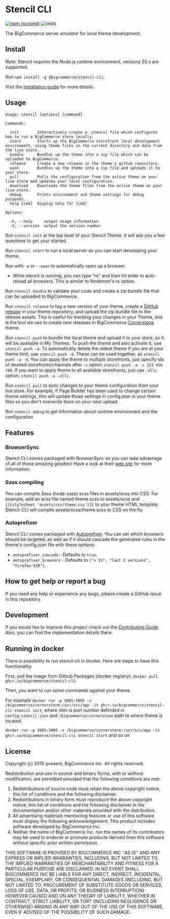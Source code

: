 # Stencil CLI

[![npm (scoped)](https://img.shields.io/npm/v/@bigcommerce/stencil-cli.svg)](https://www.npmjs.com/package/@bigcommerce/stencil-cli)
![tests](https://github.com/bigcommerce/stencil-cli/workflows/Tests/badge.svg?branch=master)

The BigCommerce server emulator for local theme development.

## Install

Note: Stencil requires the Node.js runtime environment,
versions 20.x are supported.

Run `npm install -g @bigcommerce/stencil-cli`.

Visit the [installation guide](https://developer.bigcommerce.com/stencil-docs/getting-started/installing-stencil)
for more details.

## Usage

```text
Usage: stencil [options] [command]

Commands:

  init        Interactively create a .stencil file which configures how to run a BigCommerce store locally.
  start       Starts up the BigCommerce storefront local development environment, using theme files in the current directory and data from the live store.
  bundle      Bundles up the theme into a zip file which can be uploaded to BigCommerce.
  release     Create a new release in the theme's github repository.
  push        Bundles up the theme into a zip file and uploads it to your store.
  pull        Pulls the configuration from the active theme on your live store and updates your local configuration.
  download    Downloads the theme files from the active theme on your live store.
  debug       Prints environment and theme settings for debug purposes.
  help [cmd]  display help for [cmd]

Options:

  -h, --help     output usage information
  -V, --version  output the version number
```

Run `stencil init` at the top level of your Stencil Theme. It will ask you a few questions to get your started.

Run `stencil start` to run a local server so you can start developing your theme.

Run with `-o` or `--open` to automatically open up a browser.

-   While stencil is running, you can type "rs" and then hit enter to auto-reload all browsers. This is similar to
    Nodemon's rs option.

Run `stencil bundle` to validate your code and create a zip bundle file that can be uploaded to BigCommerce.

Run `stencil release` to tag a new version of your theme, create a [GitHub release](https://help.github.com/articles/about-releases/)
in your theme repository, and upload the zip bundle file to the release assets.
This is useful for tracking your changes in your Theme, and is the tool we use to create new releases in BigCommerce
[Cornerstone](https://github.com/bigcommerce/stencil) theme.

Run `stencil push` to bundle the local theme and upload it to your store, so it will be available in My Themes.
To push the theme and also activate it, use `stencil push -a`. To automatically delete the oldest theme if you are at
your theme limit, use `stencil push -d`. These can be used together, as `stencil push -a -d`. You can apply the theme to
multiple storefronts, just specify ids of desired storefronts/channels after `-c` option `stencil push -a -c 123 456 789`.
If you want to apply theme to all available storefronts, just use `-allc` option: `stencil push -a -allc`.

Run `stencil pull` to sync changes to your theme configuration from your live store. For example, if Page Builder has
been used to change certain theme settings, this will update those settings in config.json in your theme files so you
don't overwrite them on your next upload.

Run `stencil debug` to get information about runtime environment and the configuration

## Features

### BrowserSync

Stencil CLI comes packaged with BrowserSync so you can take advantage of all of those amazing goodies!
Have a look at their [web site](http://www.browsersync.io/) for more information.

### Sass compiling

You can compile Sass (node-sass) scss files in assets/scss into CSS. For example, add an scss file named theme.scss
to assets/scss and `{{{stylesheet 'assets/css/theme.css'}}}` to your theme HTML template. Stencil-CLI will compile
assets/scss/theme.scss to CSS on the fly.

### Autoprefixer

Stencil CLI comes packaged with [Autoprefixer](https://github.com/postcss/autoprefixer). You can set which browsers
should be targeted, as well as if it should cascade the generated rules in the theme's config.json file with these
options:

-   `autoprefixer_cascade` - Defaults to `true`.
-   `autoprefixer_browsers` - Defaults to `["> 1%", "last 2 versions", "Firefox ESR"]`.

## How to get help or report a bug

If you need any help or experience any bugs, please create a GitHub issue in this repository.

## Development

If you would like to improve this project check out the [Contributing Guide](./CONTRIBUTING.md). Also, you can find
the implementation details there.

## Running in docker

There is possibility to run stencil-cli in docker.
Here are steps to have this functionality.

First, pull the image from Github Packages (docker registry):
`docker pull ghcr.io/bigcommerce/stencil-cli`

Then, you want to run some commands against your theme.

For example
`docker run -p 3005:3005 -v /bigcommerce/cornerstone:/usr/src/app -it ghcr.io/bigcommerce/stencil-cli stencil init`, where `3005` is port number definded in `config.stencil.json` and `/bigcommerce/cornerstone` path to where theme is located.

`docker run -p 3005:3005 -v /bigcommerce/cornerstone:/usr/src/app -it ghcr.io/bigcommerce/stencil-cli stencil start` and so on

## License

Copyright (c) 2015-present, BigCommerce Inc.
All rights reserved.

Redistribution and use in source and binary forms, with or without
modification, are permitted provided that the following conditions are met:

1. Redistributions of source code must retain the above copyright
   notice, this list of conditions and the following disclaimer.
2. Redistributions in binary form must reproduce the above copyright
   notice, this list of conditions and the following disclaimer in the
   documentation and/or other materials provided with the distribution.
3. All advertising materials mentioning features or use of this software
   must display the following acknowledgement:
   This product includes software developed by BigCommerce Inc.
4. Neither the name of BigCommerce Inc. nor the
   names of its contributors may be used to endorse or promote products
   derived from this software without specific prior written permission.

THIS SOFTWARE IS PROVIDED BY BIGCOMMERCE INC ''AS IS'' AND ANY
EXPRESS OR IMPLIED WARRANTIES, INCLUDING, BUT NOT LIMITED TO, THE IMPLIED
WARRANTIES OF MERCHANTABILITY AND FITNESS FOR A PARTICULAR PURPOSE ARE
DISCLAIMED. IN NO EVENT SHALL BIGCOMMERCE INC BE LIABLE FOR ANY
DIRECT, INDIRECT, INCIDENTAL, SPECIAL, EXEMPLARY, OR CONSEQUENTIAL DAMAGES
(INCLUDING, BUT NOT LIMITED TO, PROCUREMENT OF SUBSTITUTE GOODS OR SERVICES;
LOSS OF USE, DATA, OR PROFITS; OR BUSINESS INTERRUPTION) HOWEVER CAUSED AND
ON ANY THEORY OF LIABILITY, WHETHER IN CONTRACT, STRICT LIABILITY, OR TORT
(INCLUDING NEGLIGENCE OR OTHERWISE) ARISING IN ANY WAY OUT OF THE USE OF THIS
SOFTWARE, EVEN IF ADVISED OF THE POSSIBILITY OF SUCH DAMAGE.
